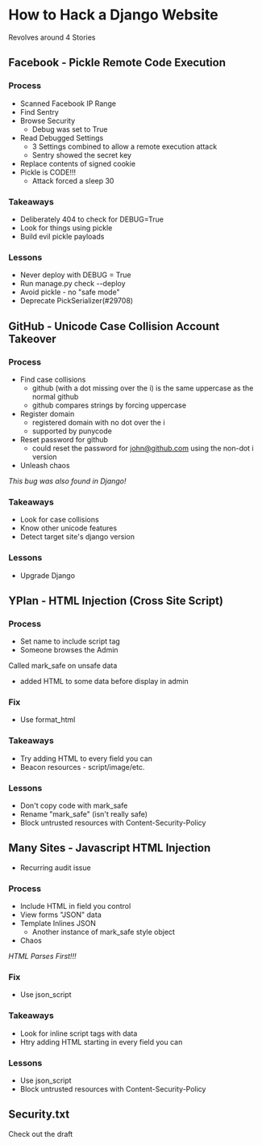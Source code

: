 # How to Hack a Django Website

Revolves around 4 Stories

## Facebook - Pickle Remote Code Execution

### Process
- Scanned Facebook IP Range
- Find Sentry
- Browse Security
    - Debug was set to True
- Read Debugged Settings
    - 3 Settings combined to allow a remote execution attack
    - Sentry showed the secret key
- Replace contents of signed cookie
- Pickle is CODE!!!
    - Attack forced a sleep 30
    
### Takeaways
- Deliberately 404 to check for DEBUG=True
- Look for things using pickle
- Build evil pickle payloads

### Lessons
- Never deploy with DEBUG = True
- Run manage.py check --deploy
- Avoid pickle - no "safe mode"
- Deprecate PickSerializer(#29708)

## GitHub - Unicode Case Collision Account Takeover

### Process
- Find case collisions
    - github (with a dot missing over the i) is the same uppercase as the normal github
    - github compares strings by forcing uppercase
- Register domain
    - registered domain with no dot over the i
    - supported by punycode
- Reset password for github
    - could reset the password for john@github.com using the non-dot i version
- Unleash chaos

*This bug was also found in Django!*

### Takeaways
- Look for case collisions
- Know other unicode features
- Detect target site's django version

### Lessons
- Upgrade Django

## YPlan - HTML Injection (Cross Site Script)

### Process
- Set name to include script tag
- Someone browses the Admin

Called mark_safe on unsafe data
- added HTML to some data before display in admin

### Fix
- Use format_html

### Takeaways
- Try adding HTML to every field you can
- Beacon resources - script/image/etc.

### Lessons
- Don't copy code with mark_safe
- Rename "mark_safe" (isn't really safe)
- Block untrusted resources with Content-Security-Policy

## Many Sites - Javascript HTML Injection
- Recurring audit issue

### Process
- Include HTML in field you control
- View forms "JSON" data
- Template Inlines JSON
    - Another instance of mark_safe style object
- Chaos

*HTML Parses First!!!*

### Fix
- Use json_script

### Takeaways
- Look for inline script tags with data
- Htry adding HTML starting </script> in every field you can

### Lessons
- Use json_script
- Block untrusted resources with Content-Security-Policy

## Security.txt

Check out the draft